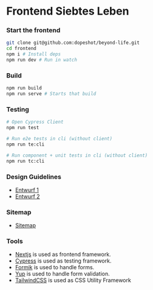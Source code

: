 # Frontend Siebtes Leben

### Start the frontend

```sh
git clone git@github.com:dopeshot/beyond-life.git
cd frontend
npm i # Install deps
npm run dev # Run in watch
```

### Build

```sh
npm run build
npm run serve # Starts that build
```

### Testing

```sh
# Open Cypress Client
npm run test

# Run e2e tests in cli (without client)
npm run te:cli

# Run component + unit tests in cli (without client)
npm run tc:cli
```

### Design Guidelines

- [Entwurf 1](https://xd.adobe.com/view/2ab1e96c-ee16-4089-b7a6-39cb1e78a9d8-7fe2/)
- [Entwurf 2](https://xd.adobe.com/view/59069299-3ece-4bf1-b5b1-45dd53a5bab8-0c55/)

### Sitemap

- [Sitemap](https://octopus.do/b695fio525c)

### Tools

- [Nextjs](https://nextjs.org/) is used as frontend framework.
- [Cypress](https://www.cypress.io/) is used as testing framework.
- [Formik](https://formik.org/) is used to handle forms.
- [Yup](https://www.npmjs.com/package/yup) is used to handle form validation.
- [TailwindCSS](https://tailwindcss.com/) is used as CSS Utility Framework
